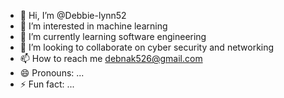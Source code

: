 - 👋 Hi, I’m @Debbie-lynn52
- 👀 I’m interested in  machine learning
- 🌱 I’m currently learning software engineering
- 💞️ I’m looking to collaborate on cyber security and networking
- 📫 How to reach me debnak526@gmail.com
- 😄 Pronouns: ...
- ⚡ Fun fact: ...

<!---
Debbie-lynn52/Debbie-lynn52 is a ✨ special ✨ repository because its `README.md` (this file) appears on your GitHub profile.
You can click the Preview link to take a look at your changes.
--->
